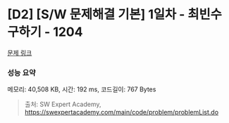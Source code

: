 # [D2] [S/W 문제해결 기본] 1일차 - 최빈수 구하기 - 1204 

[문제 링크](https://swexpertacademy.com/main/code/problem/problemDetail.do?contestProbId=AV13zo1KAAACFAYh) 

### 성능 요약

메모리: 40,508 KB, 시간: 192 ms, 코드길이: 767 Bytes



> 출처: SW Expert Academy, https://swexpertacademy.com/main/code/problem/problemList.do